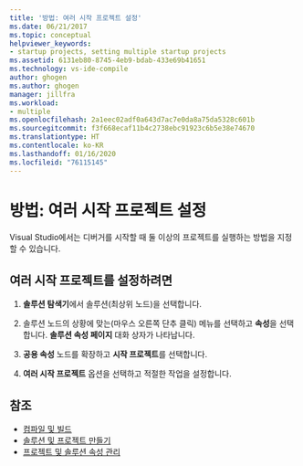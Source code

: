```yaml
---
title: '방법: 여러 시작 프로젝트 설정'
ms.date: 06/21/2017
ms.topic: conceptual
helpviewer_keywords:
- startup projects, setting multiple startup projects
ms.assetid: 6131eb80-8745-4eb9-bdab-433e69b41651
ms.technology: vs-ide-compile
author: ghogen
ms.author: ghogen
manager: jillfra
ms.workload:
- multiple
ms.openlocfilehash: 2a1eec02adf0a643d7ac7e0da8a75da5328c601b
ms.sourcegitcommit: f3f668ecaf11b4c2738ebc91923c6b5e38e74670
ms.translationtype: HT
ms.contentlocale: ko-KR
ms.lasthandoff: 01/16/2020
ms.locfileid: "76115145"
---
```

# <a name="how-to-set-multiple-startup-projects"></a>방법: 여러 시작 프로젝트 설정

Visual Studio에서는 디버거를 시작할 때 둘 이상의 프로젝트를 실행하는 방법을 지정할 수 있습니다.

## <a name="to-set-multiple-startup-projects"></a>여러 시작 프로젝트를 설정하려면

1. **솔루션 탐색기**에서 솔루션(최상위 노드)을 선택합니다.

2. 솔루션 노드의 상황에 맞는(마우스 오른쪽 단추 클릭) 메뉴를 선택하고 **속성**을 선택합니다. **솔루션 속성 페이지** 대화 상자가 나타납니다.

3. **공용 속성** 노드를 확장하고 **시작 프로젝트**를 선택합니다.

4. **여러 시작 프로젝트** 옵션을 선택하고 적절한 작업을 설정합니다.

## <a name="see-also"></a>참조

- [컴파일 및 빌드](../ide/compiling-and-building-in-visual-studio.md)
- [솔루션 및 프로젝트 만들기](../ide/creating-solutions-and-projects.md)
- [프로젝트 및 솔루션 속성 관리](../ide/managing-project-and-solution-properties.md)
